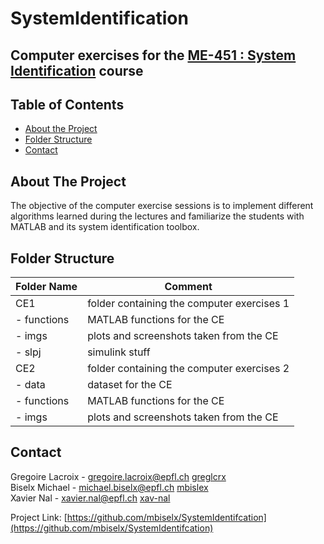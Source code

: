 # SystemIdentification
## Computer exercises for the [ME-451 : System Identification](https://edu.epfl.ch/coursebook/fr/system-identification-ME-421) course


<!-- TABLE OF CONTENTS -->
## Table of Contents

* [About the Project](#about-the-project)
* [Folder Structure](#folder-structure)
* [Contact](#contact)

<!-- ABOUT THE PROJECT -->
## About The Project
The objective of the computer exercise sessions is to implement different algorithms learned during the lectures and familiarize the students with MATLAB and its system identification toolbox.

<!-- FOLDER Structure -->
## Folder Structure
| Folder Name             | Comment                                                                                            |
| ----------------------- | -------------------------------------------------------------------------------------------------- |
| CE1                     | folder containing the computer exercises 1                                                         |
| - functions             | MATLAB functions for the CE                                                                        |
| - imgs                  | plots and screenshots taken from the CE                                                            |
| - slpj                  | simulink stuff                                                                                     |
| CE2                     | folder containing the computer exercises 2 
| - data                  | dataset for the CE                                                                  |
| - functions             | MATLAB functions for the CE                                                                        |
| - imgs                  | plots and screenshots taken from the CE                                                            |


<!-- CONTACT -->
## Contact
Gregoire Lacroix - gregoire.lacroix@epfl.ch [greglcrx](https://github.com/greglcrx)    <br />
Biselx Michael - michael.biselx@epfl.ch     [mbislex](https://github.com/mbiselx)      <br />
Xavier Nal - xavier.nal@epfl.ch             [xav-nal](https://github.com/xav-nal)      <br />


Project Link: [https://github.com/mbiselx/SystemIdentifcation](https://github.com/mbiselx/SystemIdentifcation)
